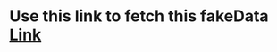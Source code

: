 # Use this link to fetch this fakeData [Link](https://raw.githubusercontent.com/kiron0/fakeData/main/fakeData.json)

